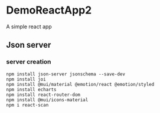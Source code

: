 # DemoReactApp2

A simple react app

## Json server

### server creation

```
npm install json-server jsonschema --save-dev
npm install joi
npm install @mui/material @emotion/react @emotion/styled
npm install echarts
npm install react-router-dom
npm install @mui/icons-material
npm i react-scan
```
